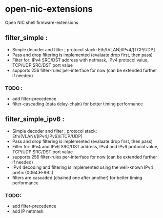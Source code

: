 # open-nic-extensions
Open NIC shell firmware-extensions

## filter_simple : 
- Simple decoder and filter ; protocol stack: Eth/(VLAN)/IPv4/[TCP/UDP]
- Pass and drop filtering is implemented (evaluate drop first, then pass)
- Filter for: IPv4 SRC/DST address with netmask, IPv4 protocol value, TCP/UDP SRC/DST port value
- supports 256 filter-rules per-interface for now (can be extended further if needed)

### TODO : 
- add filter-precedence
- filter-cascading (data delay-chain) for better timing performance

## filter_simple_ipv6 : 
- Simple decoder and filter ; protocol stack: Eth/(VLAN)/[IPv4,IPv6]/[TCP/UDP]
- Pass and drop filtering is implemented (evaluate drop first, then pass)
- Filter for: IPv4 and IPv6 SRC/DST address, IPv4 and IPv6 protocol value, TCP/UDP SRC/DST port value
- supports 256 filter-rules per-interface for now (can be extended further if needed)
- IPv4 decoding and filtering is implemented using the well-known IPv4 prefix (0064:FF9B::)
- filters are cascaded (chained one after another) for better timing performance

### TODO:
- add filter-precedence
- add IP netmask
